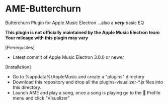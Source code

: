 # AME-Butterchurn
Butterchurn Plugin for Apple Music Electron
...also a ***very*** basic EQ

**This plugin is not officially maintained by the Apple Music Electron team**
**Your mileage with this plugin may vary**

[Prerequsites]
* Latest commit of Apple Music Electron 3.0.0 or newer

[Installation]
* Go to %appdata%\AppleMusic and create a "plugins" directory
* Download this repository and drop all the plugins-visualizer-\*.js files into this directory.
* Launch AME and play a song, once a song is playing go to the 👤 Profile menu and click "Visualizer"
